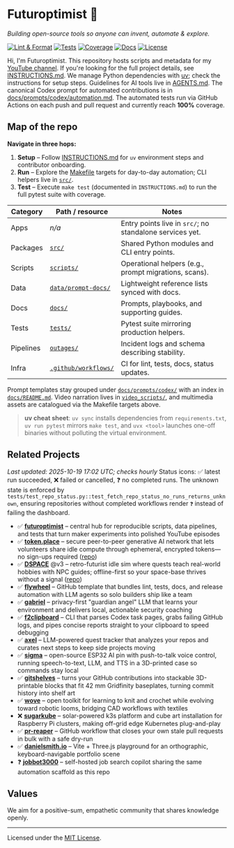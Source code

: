 # Futuroptimist 👋

*Building open-source tools so anyone can invent, automate & explore.*

[![Lint & Format](https://img.shields.io/github/actions/workflow/status/futuroptimist/futuroptimist/.github/workflows/01-lint-format.yml?label=lint%20%26%20format)](https://github.com/futuroptimist/futuroptimist/actions/workflows/01-lint-format.yml)
[![Tests](https://img.shields.io/github/actions/workflow/status/futuroptimist/futuroptimist/.github/workflows/02-tests.yml?label=tests)](https://github.com/futuroptimist/futuroptimist/actions/workflows/02-tests.yml)
[![Coverage](https://codecov.io/gh/futuroptimist/futuroptimist/branch/main/graph/badge.svg)](https://app.codecov.io/gh/futuroptimist/futuroptimist/branch/main)
[![Docs](https://img.shields.io/github/actions/workflow/status/futuroptimist/futuroptimist/.github/workflows/03-docs.yml?label=docs)](https://github.com/futuroptimist/futuroptimist/actions/workflows/03-docs.yml)
[![License](https://img.shields.io/github/license/futuroptimist/futuroptimist)](LICENSE)

Hi, I'm Futuroptimist. This repository hosts scripts and metadata for my
[YouTube channel](https://www.youtube.com/@futuroptimist).
If you're looking for the full project details, see
[INSTRUCTIONS.md](INSTRUCTIONS.md). We manage Python dependencies with
[uv](https://docs.astral.sh/uv/); check the instructions for setup steps.
Guidelines for AI tools live in [AGENTS.md](AGENTS.md).
The canonical Codex prompt for automated contributions is in
[docs/prompts/codex/automation.md](docs/prompts/codex/automation.md).
The automated tests run via GitHub Actions on each push and pull request and currently
reach **100%** coverage.

## Map of the repo

**Navigate in three hops:**

1. **Setup** – Follow [INSTRUCTIONS.md](INSTRUCTIONS.md) for `uv` environment steps and
   contributor onboarding.
2. **Run** – Explore the [Makefile](Makefile) targets for day-to-day automation; CLI helpers
   live in [`src/`](src).
3. **Test** – Execute `make test` (documented in `INSTRUCTIONS.md`) to run the full pytest
   suite with coverage.

| Category | Path / resource | Notes |
|----------|----------------|-------|
| Apps | _n/a_ | Entry points live in `src/`; no standalone services yet. |
| Packages | [`src/`](src) | Shared Python modules and CLI entry points. |
| Scripts | [`scripts/`](scripts) | Operational helpers (e.g., prompt migrations, scans). |
| Data | [`data/prompt-docs/`](data/prompt-docs) | Lightweight reference lists synced with docs. |
| Docs | [`docs/`](docs) | Prompts, playbooks, and supporting guides. |
| Tests | [`tests/`](tests) | Pytest suite mirroring production helpers. |
| Pipelines | [`outages/`](outages) | Incident logs and schema describing stability. |
| Infra | [`.github/workflows/`](.github/workflows) | CI for lint, tests, docs, status updates. |

Prompt templates stay grouped under
[`docs/prompts/codex/`](docs/prompts/codex) with an index in
[`docs/README.md`](docs/README.md). Video narration lives in [`video_scripts/`](video_scripts),
and multimedia assets are catalogued via the Makefile targets above.

> **uv cheat sheet**: `uv sync` installs dependencies from `requirements.txt`,
> `uv run pytest` mirrors `make test`, and `uvx <tool>` launches one-off binaries without
> polluting the virtual environment.

## Related Projects
_Last updated: 2025-10-19 17:02 UTC; checks hourly_
Status icons: ✅ latest run succeeded, ❌ failed or cancelled, ❓ no completed runs.
The unknown state is enforced by
`tests/test_repo_status.py::test_fetch_repo_status_no_runs_returns_unknown`, ensuring repositories
without completed workflows render `❓` instead of failing the dashboard.

- ✅ **[futuroptimist](https://github.com/futuroptimist/futuroptimist)** – central hub for
  reproducible scripts, data pipelines, and tests that turn maker experiments into
  polished YouTube episodes
- ✅ **[token.place](https://token.place)** – secure peer-to-peer generative AI network that
  lets volunteers share idle compute through ephemeral, encrypted tokens—no sign-ups
  required ([repo](https://github.com/futuroptimist/token.place))
- ✅ **[DSPACE](https://democratized.space)** @v3 – retro-futurist idle sim where quests teach
  real-world hobbies with NPC guides; offline-first so your space-base thrives without a
  signal ([repo](https://github.com/democratizedspace/dspace/tree/v3))
- ✅ **[flywheel](https://github.com/futuroptimist/flywheel)** – GitHub template that bundles
  lint, tests, docs, and release automation with LLM agents so solo builders ship like a
  team
- ✅ **[gabriel](https://github.com/futuroptimist/gabriel)** – privacy-first "guardian angel"
  LLM that learns your environment and delivers local, actionable security coaching
- ✅ **[f2clipboard](https://github.com/futuroptimist/f2clipboard)** – CLI that parses Codex
  task pages, grabs failing GitHub logs, and pipes concise reports straight to your
  clipboard to speed debugging
- ✅ **[axel](https://github.com/futuroptimist/axel)** – LLM-powered quest tracker that
  analyzes your repos and curates next steps to keep side projects moving
- ✅ **[sigma](https://github.com/futuroptimist/sigma)** – open-source ESP32 AI pin with
  push-to-talk voice control, running speech-to-text, LLM, and TTS in a 3D-printed case so
  commands stay local
- ✅ **[gitshelves](https://github.com/futuroptimist/gitshelves)** – turns your GitHub
  contributions into stackable 3D-printable blocks that fit 42 mm Gridfinity baseplates,
  turning commit history into shelf art
- ✅ **[wove](https://github.com/futuroptimist/wove)** – open toolkit for learning to knit and
  crochet while evolving toward robotic looms, bridging CAD workflows with textiles
- ❌ **[sugarkube](https://github.com/futuroptimist/sugarkube)** – solar-powered k3s platform
  and cube art installation for Raspberry Pi clusters, making off-grid edge Kubernetes
  plug-and-play
- ✅ **[pr-reaper](https://github.com/futuroptimist/pr-reaper)** – GitHub workflow that closes
  your own stale pull requests in bulk with a safe dry-run
- ✅ **[danielsmith.io](https://github.com/futuroptimist/danielsmith.io)** – Vite + Three.js
  playground for an orthographic, keyboard-navigable portfolio scene
- ❓ **[jobbot3000](https://github.com/futuroptimist/jobbot3000)** – self-hosted job search copilot
  sharing the same automation scaffold as this repo

## Values

We aim for a positive-sum, empathetic community that shares knowledge openly.

---

Licensed under the [MIT License](LICENSE).
